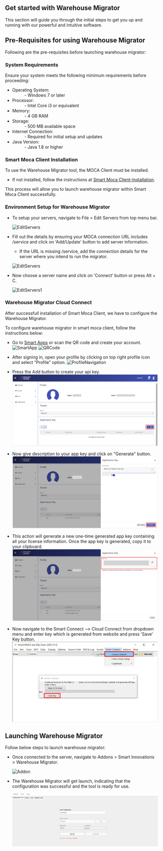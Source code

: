 ## Get started with Warehouse Migrator

This section will guide you through the initial steps to get you up and running with our powerful and intuitive software. 

## Pre-Requisites for using Warehouse Migrator

Following are the pre-requisites before launching warehouse migrator:

### System Requirements

Ensure your system meets the following minimum requirements before proceeding:

- Operating System:
    <dd>- Windows 7 or later</dd>
- Processor:
    <dd>- Intel Core i3 or equivalent
- Memory:
    <dd>- 4 GB RAM</dd>
- Storage:
    <dd>- 500 MB available space</dd>
- Internet Connection: 
    <dd>- Required for initial setup and updates</dd>
- Java Version: 
    <dd>- Java 1.8 or higher</dd>

### Smart Moca Client Installation

To use the Warehouse Migrator tool, the MOCA Client must be installed. 

- If not installed, follow the instructions at [Smart Moca Client-Installation](https://oracularis.github.io/mocaclient/#/./getting-started?id=installation).
  


This process will allow you to launch warehouse migrator within Smart Moca Client successfully.

### Environment Setup for Warehouse Migrator

- To setup your servers, navigate to File > Edit Servers from top menu bar.

  ![EditServers](./.attachments/editserver.png)

- Fill out the details by ensuring your MOCA connection URL includes /service and click on 'Add/Update' button to add server information.
  - If the URL is missing /service, add the connection details for the server where you intend to run the migrator.
  
  ![EditServers](./.attachments/editserver1.png)

- Now choose a server name and click on 'Connect' button or press Alt + C.

  ![EditServers1](./.attachments/server1.png)

### Warehouse Migrator Cloud Connect
After successfull installation of Smart Moca Client, we have to configure the Warehouse Migrator. 

To configure warehouse migrator in smart moca client, follow the instructions below:

-	Go to [Smart Apps](https://apps.smart-is.com/) or scan the QR code and create your account.
  ![SmartApp](./.attachments/smart1.png)
  ![QRCode](./.attachments/qrcode.png)

-	After signing in, open your profile by clicking on top right profile icon and select “Profile” option. 
  ![ProfileNavigation](./.attachments/ProfileNavigation.png)

-	Press the Add button to create your api key. 
  ![AppKey](./.attachments/appkey1.png)

- Now give description to your app key and click on "Generate" button. 
  ![AppKey2](./.attachments/appkey2.png)

-	This action will generate a new one-time generated app key containing all your license information. Once the app key is generated, copy it to your clipboard. 
  ![AppKey3](./.attachments/appkey3.png)

- Now navigate to the Smart Connect --> Cloud Connect from dropdown menu and enter key which is generated from website and press 'Save' Key button.
  ![AppKey4](./.attachments/smart6.png)

## Launching Warehouse Migrator
Follow below steps to launch warehouse migrator:

- Once connected to the server, navigate to Addons > Smart Innovations > Warehouse Migrator.

  ![Addon](./.attachments/addon1.png)

- The Warehouse Migrator will get launch, indicating that the configuration was successful and the tool is ready for use.

  ![Addon1](./.attachments/addon2.png)













